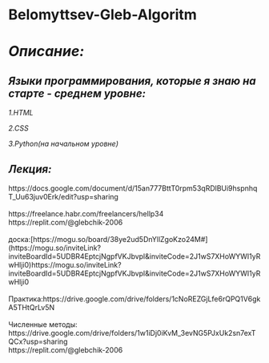 # Belomyttsev-Gleb-Algoritm
<h1><i>Описание:</i></h1><p>
<h2><i><b> Языки программирования, которые я знаю на старте - среднем уровне:</b></i></h2><p>
   <i> 1.HTML</i><p>
    <i>2.CSS</i><p>
   <i> 3.Python(на начальном уровне)</i><p>
  <h2><i><b> Лекция:</b></i></h2><p>
https://docs.google.com/document/d/15an777BttT0rpm53qRDlBUi9hspnhqT_Uu63juv0Erk/edit?usp=sharing<br>
<br>
https://freelance.habr.com/freelancers/hellp34
<br>
https://replit.com/@glebchik-2006<br>
<br>
доска:[https://mogu.so/board/38ye2ud5DnYllZgoKzo24M#](https://mogu.so/inviteLink?inviteBoardId=5UDBR4EptcjNgpfVKJbvpl&inviteCode=2J1wS7XHoWYWI1yRwHlji0)https://mogu.so/inviteLink?inviteBoardId=5UDBR4EptcjNgpfVKJbvpl&inviteCode=2J1wS7XHoWYWI1yRwHlji0<br>
<br>
Практика:https://drive.google.com/drive/folders/1cNoREZGjLfe6rQPQ1V6gkA5THtQrLv5N<br>
<br>
Численные методы: https://drive.google.com/drive/folders/1w1iDj0iKvM_3evNG5PJxUk2sn7exTQCx?usp=sharing
<br>
https://replit.com/@glebchik-2006
